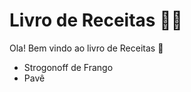 # Livro de Receitas :man_cook:

Ola! Bem vindo ao livro de Receitas :wave:

- Strogonoff de Frango
- Pavê

